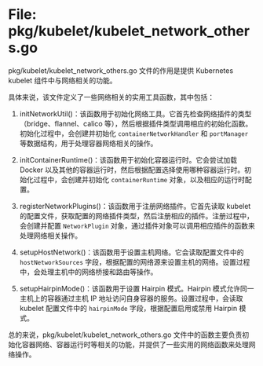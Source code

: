 # File: pkg/kubelet/kubelet_network_others.go

pkg/kubelet/kubelet_network_others.go 文件的作用是提供 Kubernetes kubelet 组件中与网络相关的功能。

具体来说，该文件定义了一些网络相关的实用工具函数，其中包括：

1. initNetworkUtil()：该函数用于初始化网络工具。它首先检查网络插件的类型（bridge、flannel、calico 等），然后根据插件类型调用相应的初始化函数。初始化过程中，会创建并初始化 `containerNetworkHandler` 和 `portManager` 等数据结构，用于处理容器网络相关的操作。

2. initContainerRuntime()：该函数用于初始化容器运行时。它会尝试加载 Docker 以及其他的容器运行时，然后根据配置选择使用哪种容器运行时。初始化过程中，会创建并初始化 `containerRuntime` 对象，以及相应的运行时配置。

3. registerNetworkPlugins()：该函数用于注册网络插件。它首先读取 kubelet 的配置文件，获取配置的网络插件类型，然后注册相应的插件。注册过程中，会创建并配置 `NetworkPlugin` 对象，通过插件对象可以调用相应插件的函数来处理网络相关操作。

4. setupHostNetwork()：该函数用于设置主机网络。它会读取配置文件中的 `hostNetworkSources` 字段，根据配置的网络源来设置主机的网络。设置过程中，会处理主机中的网络桥接和路由等操作。

5. setupHairpinMode()：该函数用于设置 Hairpin 模式。Hairpin 模式允许同一主机上的容器通过主机 IP 地址访问自身容器的服务。设置过程中，会读取 kubelet 配置文件中的 `hairpinMode` 字段，根据配置启用或禁用 Hairpin 模式。

总的来说，pkg/kubelet/kubelet_network_others.go 文件中的函数主要负责初始化容器网络、容器运行时等相关的功能，并提供了一些实用的网络函数来处理网络操作。

